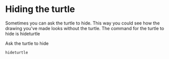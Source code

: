 # Hiding the turtle

Sometimes you can ask the turtle to hide. This way you could see how the drawing you've made looks without the turtle. The command for the turtle to hide is hideturtle

Ask the turtle to hide

```result
hideturtle
```